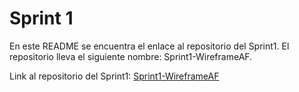 # Sprint 1

En este README se encuentra el enlace al repositorio del Sprint1. El repositorio lleva el siguiente nombre: Sprint1-WireframeAF.

Link al repositorio del Sprint1: [Sprint1-WireframeAF](https://github.com/EnricUlloa/Sprint1-WireframeAF.git)